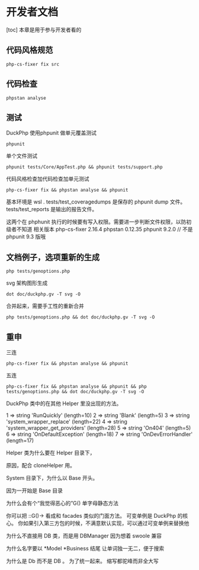 # 开发者文档
[toc]
本章是用于参与开发者看的

## 代码风格规范

```
php-cs-fixer fix src
```
## 代码检查

```
phpstan analyse

```
## 测试
DuckPhp 使用phpunit 做单元覆盖测试

```
phpunit
```
单个文件测试
```
phpunit tests/Core/AppTest.php && phpunit tests/support.php
```
代码风格检查加代码检查加单元测试


```
php-cs-fixer fix && phpstan analyse && phpunit

```
基本环境是 wsl .
tests/test_coveragedumps 是保存的 phpunit dump 文件。
tests/test_reports 是输出的报告文件。

这两个在 phphunit 执行的时候要有写入权限。需要进一步判断文件权限，以防初级者不知道
相关版本
php-cs-fixer 2.16.4 
phpstan 0.12.35
phpunit 9.2.0  // 不是 phpunit 9.3 版哦

## 文档例子，选项重新的生成


```
php tests/genoptions.php
```
svg 架构图形生成
```
dot doc/duckphp.gv -T svg -O
```
合并起来，需要手工性的重新合并
```
php tests/genoptions.php && dot doc/duckphp.gv -T svg -O

```
重申
--
三连
```
php-cs-fixer fix && phpstan analyse && phpunit

```
五连
```
php-cs-fixer fix && phpstan analyse && phpunit && php tests/genoptions.php && dot doc/duckphp.gv -T svg -O

```







DuckPhp 类中的在其他 Helper 里没出现的方法。

  1 => string 'RunQuickly' (length=10)
  2 => string 'Blank' (length=5)
  3 => string 'system_wrapper_replace' (length=22)
  4 => string 'system_wrapper_get_providers' (length=28)
  5 => string 'On404' (length=5)
  6 => string 'OnDefaultException' (length=18)
  7 => string 'OnDevErrorHandler' (length=17)
  

Helper 类为什么要在 Helper 目录下，

原因，配合 cloneHelper 用。

System 目录下，为什么以 Base 开头。

因为一开始是 Base 目录

为什么会有个“我觉得恶心的”G() 单字母静态方法

你可以把 ::G()-> 看成和 facades 类似的门面方法。
可变单例是 DuckPhp 的核心。
你如果引入第三方包的时候，不满意默认实现，可以通过可变单例来替换他


为什么不直接用 DB 类，而是用 DBManager
因为想着 swoole 兼容

为什么名字要以 *Model *Business 结尾
让单词独一无二，便于搜索

为什么是 Db 而不是 DB 。
为了统一起来。  缩写都驼峰而非全大写